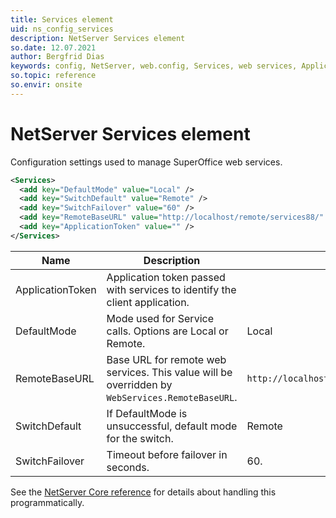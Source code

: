 ```yaml
---
title: Services element
uid: ns_config_services
description: NetServer Services element
so.date: 12.07.2021
author: Bergfrid Dias
keywords: config, NetServer, web.config, Services, web services, ApplicationToken, DefaultMode, RemoteBaseURL, SwitchDefault, SwitchFailover
so.topic: reference
so.envir: onsite
---
```


# NetServer Services element

Configuration settings used to manage SuperOffice web services.

```XML
<Services>
  <add key="DefaultMode" value="Local" />
  <add key="SwitchDefault" value="Remote" />
  <add key="SwitchFailover" value="60" />
  <add key="RemoteBaseURL" value="http://localhost/remote/services88/" />
  <add key="ApplicationToken" value="" />
</Services>
```

| Name | Description | Default |
|---|---|---|
| ApplicationToken | Application token passed with services to identify the client application. | |
| DefaultMode | Mode used for Service calls. Options are Local or Remote. | Local |
| RemoteBaseURL | Base URL for remote web services. This value will be overridden by `WebServices.RemoteBaseURL`. | `http://localhost/webs/SuperOffice.Web.Services` |
| SwitchDefault | If DefaultMode is unsuccessful, default mode for the switch. | Remote |
| SwitchFailover | Timeout before failover in seconds. | 60. |

See the [NetServer Core reference][1] for details about handling this programmatically.

<!-- Referenced links -->
[1]: <xref:SuperOffice.Configuration.ConfigFile.Services>
